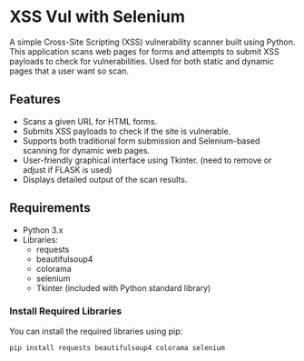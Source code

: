 # XSS Vul with Selenium 

A simple Cross-Site Scripting (XSS) vulnerability scanner built using Python. This application scans web pages for forms and attempts to submit XSS payloads to check for vulnerabilities.
Used for both static and dynamic pages that a user want so scan. 

## Features

- Scans a given URL for HTML forms.
- Submits XSS payloads to check if the site is vulnerable.
- Supports both traditional form submission and Selenium-based scanning for dynamic web pages.
- User-friendly graphical interface using Tkinter. (need to remove or adjust if FLASK is used)
- Displays detailed output of the scan results.

## Requirements

- Python 3.x
- Libraries:
  - requests
  - beautifulsoup4
  - colorama
  - selenium
  - Tkinter (included with Python standard library)

### Install Required Libraries

You can install the required libraries using pip:

```bash
pip install requests beautifulsoup4 colorama selenium


